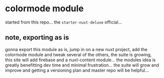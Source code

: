 # colormode module

started from this repo... the `starter-nuxt-deluxe` official...

## note, exporting as is

gonna export this module as is, jump in on a new nuxt project, add the colormode module and tweak several of the others, the suite is growing, this site will add firebase and a nuxt-content module... the modules idea is greatly benefitting dev time and minimal frustration... the suite will grow and improve and getting a versioning plan and master repo will be helpful...

